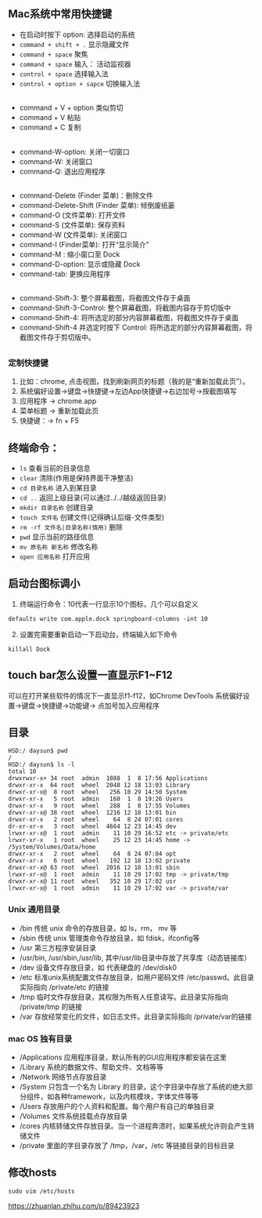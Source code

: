 ## Mac系统中常用快捷键
- 在启动时按下 option: 选择启动的系统
- `command + shift + .` 显示隐藏文件
- `command + space` 聚焦
- `command + space` 输入： 活动监视器
- `control + space` 选择输入法
- `control + option + sapce` 切换输入法 

##
- command + V + option 类似剪切
- command + V 粘贴
- command + C 复制

##
- command-W-option: 关闭一切窗口
- command-W: 关闭窗口
- command-Q: 退出应用程序

##
- command-Delete (Finder 菜单)：删除文件
- command-Delete-Shift (Finder 菜单): 倾倒废纸篓
- command-O (文件菜单): 打开文件
- command-S (文件菜单): 保存资料
- command-W (文件菜单): 关闭窗口
- command-I (Finder菜单): 打开“显示简介”
- command-M : 缩小窗口至 Dock
- command-D-option: 显示或隐藏 Dock
- command-tab: 更换应用程序

##
- command-Shift-3: 整个屏幕截图，将截图文件存于桌面
- command-Shift-3-Control: 整个屏幕截图，将截图内容存于剪切版中
- command-Shift-4: 将所选定的部分内容屏幕截图，将截图文件存于桌面
- command-Shift-4 并选定时按下 Control: 将所选定的部分内容屏幕截图，将截图文件存于剪切版中。


##
### 定制快捷键
1. 比如：chrome, 点击视图，找到刷新网页的标题（我的是“重新加载此页”）。
2. 系统偏好设置->键盘->快捷键->左边App快捷键->右边加号->按截图填写
3. 应用程序 -> chrome.app 
4. 菜单标题 -> 重新加载此页 
5. 快捷键：-> fn + F5





## 终端命令：
- `ls` 查看当前的目录信息
- `clear` 清除(作用是保持界面干净整洁)
- `cd 目录名称` 进入到某目录
- `cd ..` 返回上级目录(可以通过../../越级返回目录)
- `mkdir 目录名称` 创建目录
- `touch 文件名` 创建文件(记得确认后缀-文件类型)
- `rm -rf 文件名|目录名称(慎用)`  删除
- `pwd` 显示当前的路径信息
- `mv 原名称 新名称` 修改名称
- `open 应用名称` 打开应用


## 启动台图标调小
1. 终端运行命令：10代表一行显示10个图标，几个可以自定义

```
defaults write com.apple.dock springboard-columns -int 10
```

2. 设置完需要重新启动一下启动台，终端输入如下命令
```
killall Dock
```

## touch bar怎么设置一直显示F1~F12 
可以在打开某些软件的情况下一直显示f1-f12，如Chrome DevTools
系统偏好设置->键盘->快捷键->功能键-> 点加号加入应用程序

## 目录

```
HSD:/ daysun$ pwd
/
HSD:/ daysun$ ls -l
total 10
drwxrwxr-x+ 34 root  admin  1088  1  8 17:56 Applications
drwxr-xr-x  64 root  wheel  2048 12 18 13:03 Library
drwxr-xr-x@  8 root  wheel   256 10 29 14:50 System
drwxr-xr-x   5 root  admin   160  1  8 19:26 Users
drwxr-xr-x   9 root  wheel   288  1  8 17:55 Volumes
drwxr-xr-x@ 38 root  wheel  1216 12 18 13:01 bin
drwxr-xr-x   2 root  wheel    64  8 24 07:01 cores
dr-xr-xr-x   3 root  wheel  4664 12 23 14:45 dev
lrwxr-xr-x@  1 root  admin    11 10 29 16:52 etc -> private/etc
lrwxr-xr-x   1 root  wheel    25 12 23 14:45 home -> /System/Volumes/Data/home
drwxr-xr-x   2 root  wheel    64  8 24 07:04 opt
drwxr-xr-x   6 root  wheel   192 12 18 13:02 private
drwxr-xr-x@ 63 root  wheel  2016 12 18 13:01 sbin
lrwxr-xr-x@  1 root  admin    11 10 29 17:02 tmp -> private/tmp
drwxr-xr-x@ 11 root  wheel   352 10 29 17:02 usr
lrwxr-xr-x@  1 root  admin    11 10 29 17:02 var -> private/var
```

### Unix 通用目录
- /bin 传统 unix 命令的存放目录，如 ls，rm， mv 等
- /sbin 传统 unix 管理类命令存放目录，如 fdisk，ifconfig等
- /usr 第三方程序安装目录
- /usr/bin, /usr/sbin,/usr/lib, 其中/usr/lib目录中存放了共享库（动态链接库）
- /dev 设备文件存放目录，如 代表硬盘的 /dev/disk0
- /etc 标准unix系统配置文件存放目录，如用户密码文件 /etc/passwd。此目录实际指向 /private/etc 的链接
- /tmp 临时文件存放目录，其权限为所有人任意读写。此目录实际指向 /private/tmp 的链接
- /var 存放经常变化的文件，如日志文件。此目录实际指向 /private/var的链接

### mac OS 独有目录
- /Applications 应用程序目录，默认所有的GUI应用程序都安装在这里
- /Library 系统的数据文件、帮助文件、文档等等
- /Network 网络节点存放目录
- /System 只包含一个名为 Library 的目录，这个字目录中存放了系统的绝大部分组件，如各种framework，以及内核模块，字体文件等等
- /Users 存放用户的个人资料和配置。每个用户有自己的单独目录
- /Volumes 文件系统挂载点存放目录
- /cores 内核转储文件存放目录。当一个进程奔溃时，如果系统允许则会产生转储文件
- /private 里面的字目录存放了 /tmp，/var，/etc 等链接目录的目标目录


## 修改hosts

```
sudo vim /etc/hosts
```


https://zhuanlan.zhihu.com/p/89423923